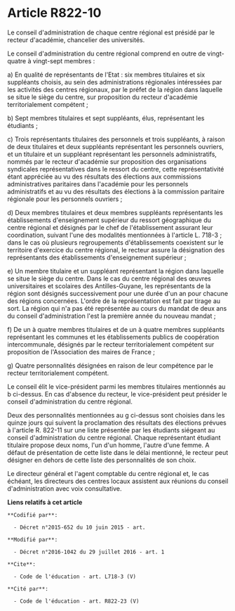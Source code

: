 # Article R822-10

Le conseil d'administration de chaque centre régional est présidé par le recteur d'académie, chancelier des universités. 

Le conseil d'administration du centre régional comprend en outre de vingt-quatre à vingt-sept membres : 

a) En qualité de représentants de l'Etat : six membres titulaires et six suppléants choisis, au sein des administrations
régionales intéressées par les activités des centres régionaux, par le préfet de la région dans laquelle se situe le siège du
centre, sur proposition du recteur d'académie territorialement compétent ; 

b) Sept membres titulaires et sept suppléants, élus, représentant les étudiants ; 

c) Trois représentants titulaires des personnels et trois suppléants, à raison de deux titulaires et deux suppléants
représentant les personnels ouvriers, et un titulaire et un suppléant représentant les personnels administratifs, nommés par
le recteur d'académie sur proposition des organisations syndicales représentatives dans le ressort du centre, cette
représentativité étant appréciée au vu des résultats des élections aux commissions administratives paritaires dans l'académie
pour les personnels administratifs et au vu des résultats des élections à la commission paritaire régionale pour les
personnels ouvriers ; 

d) Deux membres titulaires et deux membres suppléants représentants les établissements d'enseignement supérieur du ressort
géographique du centre régional et désignés par le chef de l'établissement assurant leur coordination, suivant l'une des
modalités mentionnées à l'article L. 718-3 ; dans le cas où plusieurs regroupements d'établissements coexistent sur le
territoire d'exercice du centre régional, le recteur assure la désignation des représentants des établissements
d'enseignement supérieur ; 

e) Un membre titulaire et un suppléant représentant la région dans laquelle se situe le siège du centre. Dans le cas du
centre régional des œuvres universitaires et scolaires des Antilles-Guyane, les représentants de la région sont désignés
successivement pour une durée d'un an pour chacune des régions concernées. L'ordre de la représentation est fait par tirage
au sort. La région qui n'a pas été représentée au cours du mandat de deux ans du conseil d'administration l'est la première
année du nouveau mandat ; 

f) De un à quatre membres titulaires et de un à quatre membres suppléants représentant les communes et les établissements
publics de coopération intercommunale, désignés par le recteur territorialement compétent sur proposition de l'Association
des maires de France ; 

g) Quatre personnalités désignées en raison de leur compétence par le recteur territorialement compétent. 

Le conseil élit le vice-président parmi les membres titulaires mentionnés au b ci-dessus. En cas d'absence du recteur, le
vice-président peut présider le conseil d'administration du centre régional. 

Deux des personnalités mentionnées au g ci-dessus sont choisies dans les quinze jours qui suivent la proclamation des
résultats des élections prévues à l'article R. 822-11 sur une liste présentée par les étudiants siégeant au conseil
d'administration du centre régional. Chaque représentant étudiant titulaire propose deux noms, l'un d'un homme, l'autre d'une
femme. A défaut de présentation de cette liste dans le délai mentionné, le recteur peut désigner en dehors de cette liste des
personnalités de son choix. 

Le directeur général et l'agent comptable du centre régional et, le cas échéant, les directeurs des centres locaux assistent
aux réunions du conseil d'administration avec voix consultative.

**Liens relatifs à cet article**

	**Codifié par**:

	  - Décret n°2015-652 du 10 juin 2015 - art.

	**Modifié par**:

	  - Décret n°2016-1042 du 29 juillet 2016 - art. 1

	**Cite**:

	  - Code de l'éducation - art. L718-3 (V)

	**Cité par**:

	  - Code de l'éducation - art. R822-23 (V)
